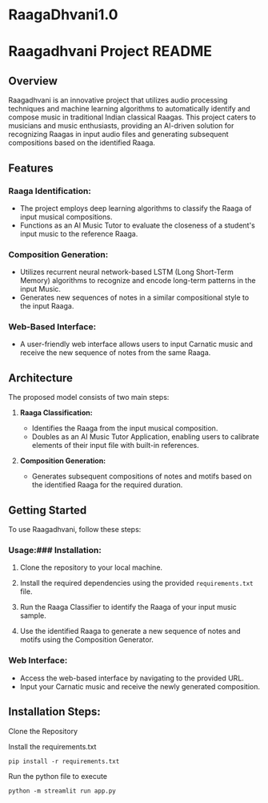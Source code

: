 # RaagaDhvani1.0

# Raagadhvani Project README

## Overview

Raagadhvani is an innovative project that utilizes audio processing techniques and machine learning algorithms to automatically identify and compose music in traditional Indian classical Raagas. This project caters to musicians and music enthusiasts, providing an AI-driven solution for recognizing Raagas in input audio files and generating subsequent compositions based on the identified Raaga.

## Features

### Raaga Identification:
- The project employs deep learning algorithms to classify the Raaga of input musical compositions.
- Functions as an AI Music Tutor to evaluate the closeness of a student's input music to the reference Raaga.

### Composition Generation:
- Utilizes recurrent neural network-based LSTM (Long Short-Term Memory) algorithms to recognize and encode long-term patterns in the input Music.
- Generates new sequences of notes in a similar compositional style to the input Raaga.

### Web-Based Interface:
- A user-friendly web interface allows users to input Carnatic music and receive the new sequence of notes from the same Raaga.

## Architecture

The proposed model consists of two main steps:

1. **Raaga Classification:**
   - Identifies the Raaga from the input musical composition.
   - Doubles as an AI Music Tutor Application, enabling users to calibrate elements of their input file with built-in references.

2. **Composition Generation:**
   - Generates subsequent compositions of notes and motifs based on the identified Raaga for the required duration.

## Getting Started

To use Raagadhvani, follow these steps:


### Usage:### Installation:
1. Clone the repository to your local machine.
2. Install the required dependencies using the provided `requirements.txt` file.

1. Run the Raaga Classifier to identify the Raaga of your input music sample.
2. Use the identified Raaga to generate a new sequence of notes and motifs using the Composition Generator.

### Web Interface:
- Access the web-based interface by navigating to the provided URL.
- Input your Carnatic music and receive the newly generated composition.


Installation Steps: 
-------------------------------------------------------------------------------------------------------
Clone the Repository

Install the requirements.txt 
```
pip install -r requirements.txt 
```

Run the python file to execute 
```
python -m streamlit run app.py
```




